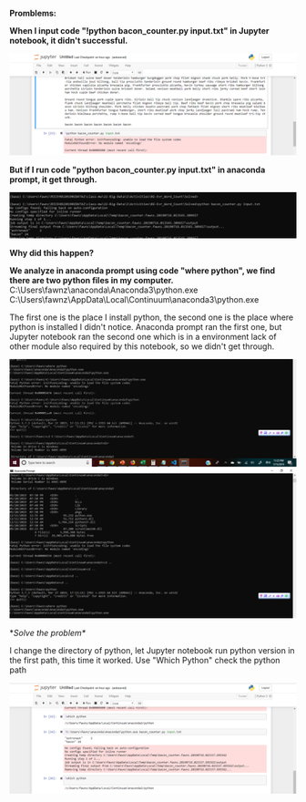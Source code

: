 **Promblems:** 

**When I input code "!python bacon_counter.py input.txt" in Jupyter notebook, it didn't successful.**

<img src="Problem in Jupyter notebook.png">

**But if I run code "python bacon_counter.py input.txt" in anaconda prompt, it get through.**

<img src="different result in conda terminal.png">

**Why did this happen?**

**We analyze in anaconda prompt using code "where python", we find there are two python files in my computer.**
  C:\Users\fawnz\anaconda\Anaconda3\python.exe\
  C:\Users\fawnz\AppData\Local\Continuum\anaconda3\python.exe
  
  The first one is the place I install python, the second one is the place where python is installed I didn't notice. 
  Anaconda prompt ran the first one, but Jupyter notebook ran the second one which is in a environment lack of other module also required by this notebook, so we didn't get through.
  
<img src="conda code 1.png">

<img src="conda code 2.png">

**Solve the problem\**

I change the directory of python, let Jupyter notebook run python version in the first path, this time it worked.
Use "Which Python" check the python path

<img src="Solve problem on Jupyter notebook.png">
